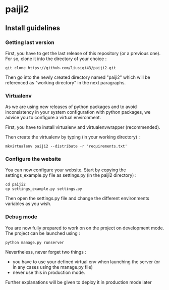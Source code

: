 # paiji2

## Install guidelines

### Getting last version
First, you have to get the last release of this repository (or a previous one).
For so, clone it into the directory of your choice :

    git clone https://github.com/liusiqi43/paiji2.git

Then go into the newly created directory named "paiji2" which
will be referenced as "working directory" in the next paragraphs.

### Virtualenv
As we are using new releases of python packages and to avoid 
inconsistency in your system configuration with python packages,
we advice you to configure a virtual environment.

First, you have to install virtualenv and virtualenvwrapper (recommended).

Then create the virtualenv by typing (in your working directory) :

    mkvirtualenv paiji2 --distribute -r 'requirements.txt'

### Configure the website
You can now configure your website. Start by copying the settings_example.py 
file as settings.py (in the paiji2 directory) :

    cd paiji2
    cp settings_example.py settings.py

Then open the settings.py file and change the different environments variables
as you wish.


### Debug mode
You are now fully prepared to work on on the project on development mode. The project can be launched using :

    python manage.py runserver

Nevertheless, never forget two things :
* you have to use your defined virtual env when launching the server (or
in any cases using the manage.py file)
* never use this in production mode.

Further explanations will be given to deploy it in production mode later

